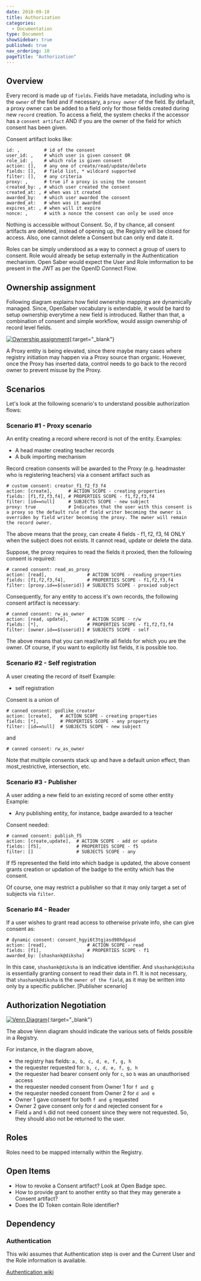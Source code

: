 ```yaml
---
date: 2018-09-10
title: Authorization
categories:
  - Documentation
type: Document
showSidebar: true
published: true
nav_ordering: 10
pageTitle: "Authorization"
---
```


## Overview
Every record is made up of `fields`. Fields have metadata, including who is the `owner` of the field and if necessary, a `proxy owner` of the field. By default, a proxy owner can be added to a field only for those fields created during new `record` creation. To access a field, the system checks if the accessor has a `consent artifact` AND if you are the owner of the field for which consent has been given.

Consent artifact looks like:
```
id: ,         # id of the consent
user_id: ,    # which user is given consent OR
role_id: ,    # which role is given consent
action: [],   # any one of create/read/update/delete      
fields: [],   # field list, * wildcard supported
filter: [],   # any criteria     
proxy: ,      # true if a proxy is using the consent 
created_by: , # which user created the consent
created_at: , # when was it created
awarded_by:   # which user awarded the consent    
awarded_at:   # when was it awarded
expires_at: , # when will it expire
nonce: ,      # with a nonce the consent can only be used once
```

Nothing is accessible without Consent. So, if by chance, all consent artifacts are deleted, instead of opening up, the Registry will be closed for access. Also, one cannot delete a Consent but can only end date it.

Roles can be simply understood as a way to connect a group of users to consent. Role would already be setup externally in the Authentication mechanism. Open Saber would expect the User and Role imformation to be present in the JWT as per the OpenID Connect Flow.

## Ownership assignment
Following diagram explains how field ownership mappings are dynamically managed. Since, OpenSaber vocabulary is extendable, it would be hard to setup ownership everytime a new field is introduced. Rather than that, a combination of consent and simple workflow, would assign ownership of record level fields.

[![Ownership assignment](/images/ownership-assignment.png)](/images/ownership-assignment.png){:target="_blank"}


A Proxy entity is being elevated, since there maybe many cases where registry initiation may happen via a Proxy source than organic. However, once the Proxy has inserted data, control needs to go back to the record owner to prevent misuse by the Proxy.

## Scenarios
Let's look at the following scenario's to understand possible authorization flows:

### Scenario #1 - Proxy scenario
An entity creating a record where record is not of the entity. Examples:
- A head master creating teacher records
- A bulk importing mechanism 

Record creation consents will be awarded to the Proxy (e.g. headmaster who is registering teachers) via a consent artifact such as
```
# custom consent: creator_f1_f2_f3_f4
action: [create],      # ACTION SCOPE - creating properties
fields: [f1,f2,f3,f4], # PROPERTIES SCOPE - f1,f2,f3,f4
filter: [id==null]     # SUBJECTS SCOPE - new subject
proxy: true            # Indicates that the user with this consent is a proxy so the default rule of field writer becoming the owner is overriden by field writer becoming the proxy. The owner will remain the record owner.
```
The above means that the proxy, can create 4 fields - f1, f2, f3, f4 ONLY when the subject does not exists. It cannot read, update or delete the data.

Suppose, the proxy requires to read the fields it proxied, then the following consent is required:
```
# canned consent: read_as_proxy
action: [read],               # ACTION SCOPE - reading properties
fields: [f1,f2,f3,f4],        # PROPERTIES SCOPE - f1,f2,f3,f4
filter: [proxy.id==$(userid)] # SUBJECTS SCOPE - proxied subject
```
Consequently, for any entity to access it's own records, the following consent artifact is necessary:
```
# canned consent: rw_as_owner
action: [read, update],       # ACTION SCOPE - r/w
fields: [*],                  # PROPERTIES SCOPE - f1,f2,f3,f4
filter: [owner.id==$(userid)] # SUBJECTS SCOPE - self
```
The above means that you can read/write all fields for which you are the owner. Of course, if you want to explicitly list fields, it is possible too.

### Scenario #2 - Self registration
A user creating the record of itself
Example:
- self registration

Consent is a union of
```
# canned consent: godlike_creator
action: [create],   # ACTION SCOPE - creating properties
fields: [*],        # PROPERTIES SCOPE - any property
filter: [id==null]  # SUBJECTS SCOPE - new subject
```
and
```
# canned consent: rw_as_owner
```
Note that multiple consents stack up and have a default union effect, than most_restrictive, intersection, etc.

### Scenario #3 - Publisher
A user adding a new field to an existing record of some other entity
Example:
- Any publishing entity, for instance, badge awarded to a teacher

Consent needed:
```
# canned consent: publish_f5
action: [create,update],  # ACTION SCOPE - add or update
fields: [f5],             # PROPERTIES SCOPE - f5
filter: []                # SUBJECTS SCOPE - any
```
If f5 represented the field into which badge is updated, the above consent grants creation or updation of the badge to the entity which has the consent.

Of course, one may restrict a publisher so that it may only target a set of subjects via `filter`.

### Scenario #4 - Reader
If a user wishes to grant read access to otherwise private info, she can give consent as:
```
# dynamic consent: consent_hgyi6t3tgjasd98hdgasd
action: [read],               # ACTION SCOPE - read
fields: [f1],                 # PROPERTIES SCOPE - f1
awarded_by: [shashank@diksha]
```
In this case, `shashank@diksha` is an indicative identifier. And `shashank@diksha` is essentially granting consent to read their data in f1. It is not necessary, that `shashank@diksha` is the `owner of the field`, as it may be written into only by a specific publicher. [Publisher scenario]

## Authorization Negotiation

[![Venn Diagram](/images/venn-diagram-consent.png)](/images/venn-diagram-consent.png){:target="_blank"}

The above Venn diagram should indicate the various sets of fields possible in a Registry.

For instance, in the diagram above, 
- the registry has fields: `a, b, c, d, e, f, g, h`
- the requester requested for: `b, c, d, e, f, g, h`
- the requester had bearer consent only for `c`, so `b` was an unauthorised access
- the requester needed consent from Owner 1 for `f and g`
- the requester needed consent from Owner 2 for `d and e`
- Owner 1 gave consent for both `f and g` requested
- Owner 2 gave consent only for `d` and rejected consent for `e`
- Field `a` and `h` did not need consent since they were not requested. So, they should also not be returned to the user.

## Roles
Roles need to be mapped internally within the Registry.

## Open Items
- How to revoke a Consent artifact? Look at Open Badge spec.
- How to provide grant to another entity so that they may generate a Consent artifact?
- Does the ID Token contain Role identifier?

## Dependency

### Authentication
This wiki assumes that Authentication step is over and the Current User and the Role information is available.

[Authentication wiki](/authentication.html)
